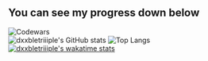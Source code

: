 ## You can see my progress down below 
![Codewars](https://www.codewars.com/users/dxxbletriiiple/badges/large/?viewBox="0,0,495,40") <br>
![dxxbletriiiple's GitHub stats](https://github-readme-stats.vercel.app/api?username=dxxbletriiiple&show_icons=true&theme=radical&card_width=400)
![Top Langs](https://github-readme-stats.vercel.app/api/top-langs/?username=dxxbletriiiple&&hide=php&layout=compact&card_width=400&theme=radical)<br>
[![dxxbletriiiple's wakatime stats](https://github-readme-stats.vercel.app/api/wakatime?username=dxxbletriiiple&theme=radical)](https://github.com/anuraghazra/github-readme-stats)
<!-- /![Top Langs](https://github-readme-stats.vercel.app/api/top-langs/?username=dxxbletriiiple&layout=compact&hide=Objective-C,Roff,Makefile&langs_count=6)<br> -->

<!--
**dxxbletriiiple/dxxbletriiiple** is a ✨ _special_ ✨ repository because its `README.md` (this file) appears on your GitHub profile.

Here are some ideas to get you started:

- 🔭 I’m currently working on ...
- 🌱 I’m currently learning ...
- 👯 I’m looking to collaborate on ...
- 🤔 I’m looking for help with ...
- 💬 Ask me about ...
- 📫 How to reach me: ...
- 😄 Pronouns: ...
- ⚡ Fun fact: ...
-->
